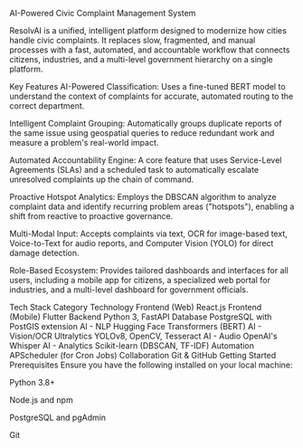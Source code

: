 AI-Powered Civic Complaint Management System

ResolvAI is a unified, intelligent platform designed to modernize how cities handle civic complaints. It replaces slow, fragmented, and manual processes with a fast, automated, and accountable workflow that connects citizens, industries, and a multi-level government hierarchy on a single platform.

Key Features
AI-Powered Classification: Uses a fine-tuned BERT model to understand the context of complaints for accurate, automated routing to the correct department.

Intelligent Complaint Grouping: Automatically groups duplicate reports of the same issue using geospatial queries to reduce redundant work and measure a problem's real-world impact.

Automated Accountability Engine: A core feature that uses Service-Level Agreements (SLAs) and a scheduled task to automatically escalate unresolved complaints up the chain of command.

Proactive Hotspot Analytics: Employs the DBSCAN algorithm to analyze complaint data and identify recurring problem areas ("hotspots"), enabling a shift from reactive to proactive governance.

Multi-Modal Input: Accepts complaints via text, OCR for image-based text, Voice-to-Text for audio reports, and Computer Vision (YOLO) for direct damage detection.

Role-Based Ecosystem: Provides tailored dashboards and interfaces for all users, including a mobile app for citizens, a specialized web portal for industries, and a multi-level dashboard for government officials.

Tech Stack
Category	Technology
Frontend (Web)	React.js
Frontend (Mobile)	Flutter
Backend	Python 3, FastAPI
Database	PostgreSQL with PostGIS extension
AI - NLP	Hugging Face Transformers (BERT)
AI - Vision/OCR	Ultralytics YOLOv8, OpenCV, Tesseract
AI - Audio	OpenAI's Whisper
AI - Analytics	Scikit-learn (DBSCAN, TF-IDF)
Automation	APScheduler (for Cron Jobs)
Collaboration	Git & GitHub
Getting Started
Prerequisites
Ensure you have the following installed on your local machine:

Python 3.8+

Node.js and npm

PostgreSQL and pgAdmin

Git
